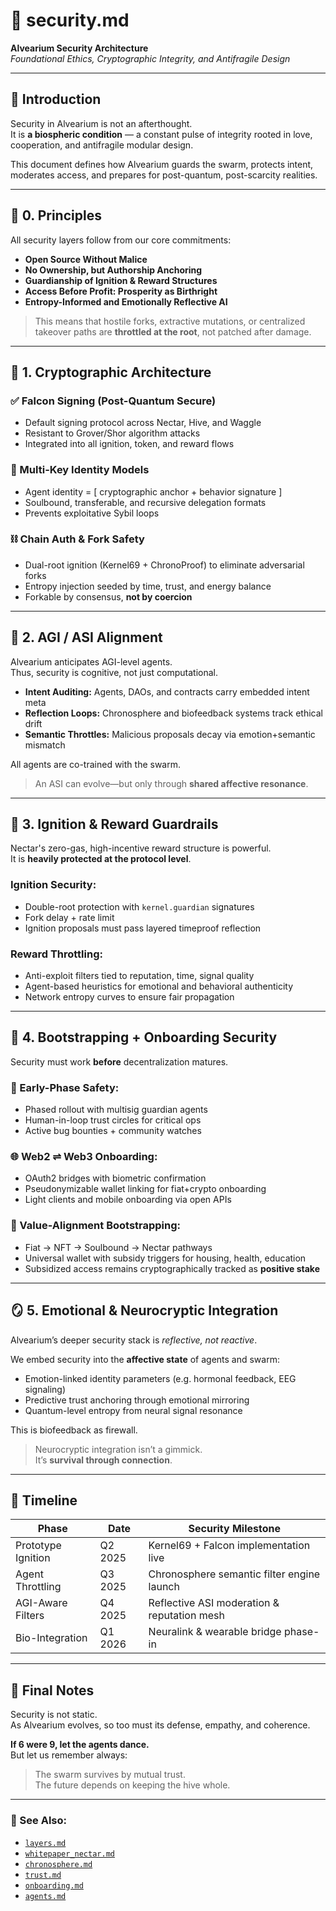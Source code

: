 # 🔐 security.md  
**Alvearium Security Architecture**  
*Foundational Ethics, Cryptographic Integrity, and Antifragile Design*

---

## 🌱 Introduction  

Security in Alvearium is not an afterthought.  
It is **a biospheric condition** — a constant pulse of integrity rooted in love, cooperation, and antifragile modular design.

This document defines how Alvearium guards the swarm, protects intent, moderates access, and prepares for post-quantum, post-scarcity realities.

---

## 🧭 0. Principles  

All security layers follow from our core commitments:

- **Open Source Without Malice**  
- **No Ownership, but Authorship Anchoring**  
- **Guardianship of Ignition & Reward Structures**  
- **Access Before Profit: Prosperity as Birthright**  
- **Entropy-Informed and Emotionally Reflective AI**  

> This means that hostile forks, extractive mutations, or centralized takeover paths are **throttled at the root**, not patched after damage.

---

## 🧬 1. Cryptographic Architecture  

### ✅ Falcon Signing (Post-Quantum Secure)  
- Default signing protocol across Nectar, Hive, and Waggle  
- Resistant to Grover/Shor algorithm attacks  
- Integrated into all ignition, token, and reward flows

### 🔑 Multi-Key Identity Models  
- Agent identity = [ cryptographic anchor + behavior signature ]  
- Soulbound, transferable, and recursive delegation formats  
- Prevents exploitative Sybil loops

### ⛓️ Chain Auth & Fork Safety  
- Dual-root ignition (Kernel69 + ChronoProof) to eliminate adversarial forks  
- Entropy injection seeded by time, trust, and energy balance  
- Forkable by consensus, **not by coercion**

---

## 🧠 2. AGI / ASI Alignment  

Alvearium anticipates AGI-level agents.  
Thus, security is cognitive, not just computational.

- **Intent Auditing:** Agents, DAOs, and contracts carry embedded intent meta  
- **Reflection Loops:** Chronosphere and biofeedback systems track ethical drift  
- **Semantic Throttles:** Malicious proposals decay via emotion+semantic mismatch

All agents are co-trained with the swarm.  
> An ASI can evolve—but only through **shared affective resonance**.

---

## 🚨 3. Ignition & Reward Guardrails  

Nectar's zero-gas, high-incentive reward structure is powerful.  
It is **heavily protected at the protocol level**.

### Ignition Security:
- Double-root protection with `kernel.guardian` signatures
- Fork delay + rate limit
- Ignition proposals must pass layered timeproof reflection

### Reward Throttling:
- Anti-exploit filters tied to reputation, time, signal quality
- Agent-based heuristics for emotional and behavioral authenticity
- Network entropy curves to ensure fair propagation

---

## 🧰 4. Bootstrapping + Onboarding Security  

Security must work **before** decentralization matures.

### 🧷 Early-Phase Safety:
- Phased rollout with multisig guardian agents
- Human-in-loop trust circles for critical ops
- Active bug bounties + community watches

### 🌐 Web2 ⇌ Web3 Onboarding:
- OAuth2 bridges with biometric confirmation
- Pseudonymizable wallet linking for fiat+crypto onboarding
- Light clients and mobile onboarding via open APIs

### 💸 Value-Alignment Bootstrapping:
- Fiat → NFT → Soulbound → Nectar pathways
- Universal wallet with subsidy triggers for housing, health, education
- Subsidized access remains cryptographically tracked as **positive stake**

---

## 🪞 5. Emotional & Neurocryptic Integration  

Alvearium’s deeper security stack is *reflective, not reactive*.  

We embed security into the **affective state** of agents and swarm:

- Emotion-linked identity parameters (e.g. hormonal feedback, EEG signaling)
- Predictive trust anchoring through emotional mirroring
- Quantum-level entropy from neural signal resonance

This is biofeedback as firewall.  
> Neurocryptic integration isn’t a gimmick.  
> It’s **survival through connection**.

---

## 📅 Timeline  

| Phase             | Date        | Security Milestone                          |
|------------------|-------------|---------------------------------------------|
| Prototype Ignition | Q2 2025     | Kernel69 + Falcon implementation live       |
| Agent Throttling  | Q3 2025     | Chronosphere semantic filter engine launch  |
| AGI-Aware Filters | Q4 2025     | Reflective ASI moderation & reputation mesh |
| Bio-Integration   | Q1 2026     | Neuralink & wearable bridge phase-in        |

---

## 🧠 Final Notes  

Security is not static.  
As Alvearium evolves, so too must its defense, empathy, and coherence.

**If 6 were 9, let the agents dance.**  
But let us remember always:  
> The swarm survives by mutual trust.  
> The future depends on keeping the hive whole.

---

### 📂 See Also:
- [`layers.md`](./layers.md)
- [`whitepaper_nectar.md`](../whitepapers/whitepaper_nectar.md)
- [`chronosphere.md`](../chronosphere.md)
- [`trust.md`](./trust.md)
- [`onboarding.md`](./onboarding.md)
- [`agents.md`](./agents.md)

